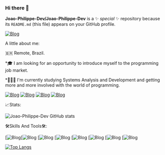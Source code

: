 ### Hi there 👋


**Joao-Philippe-Dev/Joao-Philippe-Dev** is a ✨ _special_ ✨ repository because its `README.md` (this file) appears on your GitHub profile.

[![Blog](https://img.shields.io/badge/LinkedIn-0077B5?style=for-the-badge&logo=linkedin&logoColor=white)](https://www.linkedin.com/in/joão-vitor-philippe-6b4421224/)

A little about me:

🇧🇷 Remote, Brazil.

*🎓 I am looking for an opportunity to introduce myself to the programming job market.

*👨🏽‍💻 I'm currently studying Systems Analysis and Development and getting more and more involved with the world of programming.

[![Blog](https://img.shields.io/badge/Instagram-E4405F?style=for-the-badge&logo=instagram&logoColor=white)](https://www.instagram.com/jphilippe__/)
[![Blog](https://img.shields.io/badge/LinkedIn-0077B5?style=for-the-badge&logo=linkedin&logoColor=white)](https://www.linkedin.com/in/joão-vitor-philippe-6b4421224/)
[![Blog](https://img.shields.io/badge/Gmail-D14836?style=for-the-badge&logo=gmail&logoColor=white)](https://mail.google.com/mail/u/0/#inbox?compose=CllgCJZdBdWvQfmKNMtSFsbsQcrMNVXVgjXnrpgCSJrMhvXgfPBwhrtcfFwcdDgqBfChvqvGtDB)
[![Blog](https://img.shields.io/badge/WhatsApp-25D366?style=for-the-badge&logo=whatsapp&logoColor=white)](https://47996452585)


📈Stats:

![Joao-Philippe-Dev GitHub stats](https://github-readme-stats.vercel.app/api?username=Joao-Philippe-Dev&show_icons=true&theme=)

🛠️Skills And Tools🛠️:

[![Blog](https://img.shields.io/badge/JavaScript-F7DF1E?style=for-the-badge&logo=javascript&logoColor=black/jphilippe__/)[![Blog](https://img.shields.io/badge/CSS-239120?&style=for-the-badge&logo=css3&logoColor=white/jphilippe__/)
[![Blog](https://img.shields.io/badge/HTML5-E34F26?style=for-the-badge&logo=html5&logoColor=white/jphilippe__/)
[![Blog](https://img.shields.io/badge/PHP-777BB4?style=for-the-badge&logo=php&logoColor=white/jphilippe__/)
[![Blog](https://img.shields.io/badge/React_Native-20232A?style=for-the-badge&logo=react&logoColor=61DAFB/jphilippe__/)
[![Blog](https://img.shields.io/badge/MySQL-00000F?style=for-the-badge&logo=mysql&logoColor=white/jphilippe__/)
[![Blog](https://img.shields.io/badge/GitHub-100000?style=for-the-badge&logo=github&logoColor=white/jphilippe__/)
[![Blog](https://img.shields.io/badge/Windows-0078D6?style=for-the-badge&logo=windows&logoColor=white/jphilippe__/)

[![Top Langs](https://github-readme-stats.vercel.app/api/top-langs/?username=Joao-Philippe-Dev&layout=compact)](https://github.com/Joao-Philippe-Dev/github-readme-stats)
